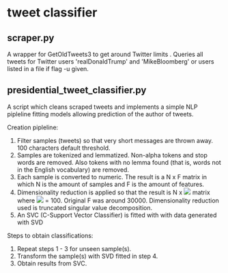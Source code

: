 # tweet classifier

## scraper.py

A wrapper for GetOldTweets3 to get around Twitter limits . Queries all tweets for Twitter users 'realDonaldTrump' and 'MikeBloomberg' or users listed in a file if flag -u given.

## presidential_tweet_classifier.py

A script which cleans scraped tweets and implements a simple NLP pipleline fitting models allowing prediction of the author of tweets.

Creation pipleline:

1. Filter samples (tweets) so that very short messages are thrown away. 100 characters default threshold.
2. Samples are tokenized and lemmatized. Non-alpha tokens and stop words are removed. Also tokens with no lemma found (that is, words not in the English vocabulary) are removed.
3. Each sample is converted to numeric. The result is a N x F matrix in which N is the amount of samples and F is the amount of features.
4. Dimensionality reduction is applied so that the result is N x <img src="https://render.githubusercontent.com/render/math?math=\tilde{F}"> matrix where <img src="https://render.githubusercontent.com/render/math?math=\tilde{F}"> = 100. Original F was around 30000. Dimensionality reduction used is truncated singular value decomposition.
5. An SVC (C-Support Vector Classifier) is fitted with with data generated with SVD

Steps to obtain classifications:

1. Repeat steps 1 - 3 for unseen sample(s).
2. Transform the sample(s) with SVD fitted in step 4.
3. Obtain results from SVC.
